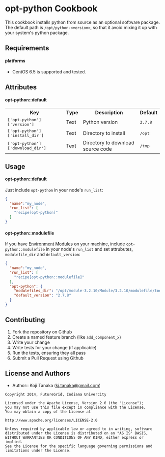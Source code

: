 opt-python Cookbook
===============
This cookbook installs python from source as an optional software package. 
The default path is `/opt/python-<version>`, so that it avoid mixing it up
with your system's python package.

Requirements
------------

#### platforms
- CentOS 6.5 is supported and tested.

Attributes
----------
#### opt-python::default
<table>
  <tr>
    <th>Key</th>
    <th>Type</th>
    <th>Description</th>
    <th>Default</th>
  </tr>
  <tr>
    <td><tt>['opt-python']['version']</tt></td>
    <td>Text</td>
    <td>Python version</td>
    <td><tt>2.7.8</tt></td>
  </tr>
  <tr>
    <td><tt>['opt-python']['install_dir']</tt></td>
    <td>Text</td>
    <td>Directory to install</td>
    <td><tt>/opt</tt></td>
  </tr>
  <tr>
    <td><tt>['opt-python']['download_dir']</tt></td>
    <td>Text</td>
    <td>Directory to download source code</td>
    <td><tt>/tmp</tt></td>
  </tr>
</table>

Usage
-----
#### opt-python::default
Just include `opt-python` in your node's `run_list`:

```json
{
  "name":"my_node",
  "run_list": [
    "recipe[opt-python]"
  ]
}
```

#### opt-python::modulefile
If you have [Environment Modules](http://modules.sourceforge.net/) on your machine, include `opt-python::modulefile` in your node's `run_list` and set attrubutes, `modulefile_dir` and `default_version`:

```json
{
  "name":"my_node",
  "run_list": [
    "recipe[opt-python::modulefile]"
  ],
  "opt-python": {
    "modulefiles_dir": "/opt/module-3.2.10/Module/3.2.10/modulefile/tools",
    "default_version": "2.7.8"
  }
}
```


Contributing
------------

1. Fork the repository on Github
2. Create a named feature branch (like `add_component_x`)
3. Write your change
4. Write tests for your change (if applicable)
5. Run the tests, ensuring they all pass
6. Submit a Pull Request using Github

License and Authors
-------------------
- Author:: Koji Tanaka (<kj.tanaka@gmail.com>)

```text
Copyright 2014, FutureGrid, Indiana Univercity

Licensed under the Apache License, Version 2.0 (the "License");
you may not use this file except in compliance with the License.
You may obtain a copy of the License at

http://www.apache.org/licenses/LICENSE-2.0

Unless required by applicable law or agreed to in writing, software
distributed under the License is distributed on an "AS IS" BASIS,
WITHOUT WARRANTIES OR CONDITIONS OF ANY KIND, either express or implied.
See the License for the specific language governing permissions and
limitations under the License.
```
